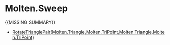 ﻿  
# Molten.Sweep
{{MISSING SUMMARY}}
  
*  [RotateTrianglePair(Molten.Triangle,Molten.TriPoint,Molten.Triangle,Molten.TriPoint)](docs/Molten.Math/Molten/Sweep/RotateTrianglePair.md)